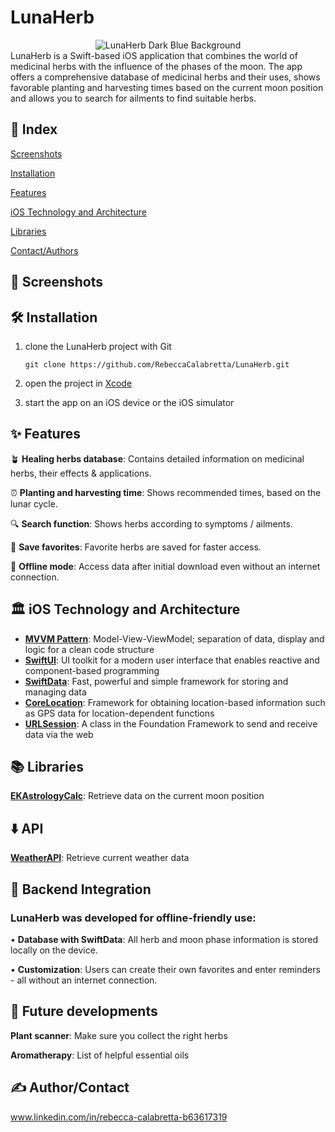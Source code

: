 # LunaHerb
<div align="center">
  <img src="https://github.com/user-attachments/assets/d9ac177b-9793-4985-b39b-8a0e3cca58bc" 
       alt="LunaHerb Dark Blue Background" 
       style="max-width: 100%; height: auto;">
</div>
LunaHerb is a Swift-based iOS application that combines the world of medicinal herbs with the influence of the phases of the moon. The app offers a comprehensive database of medicinal herbs and their uses, shows favorable planting and harvesting times based on the current moon position and allows you to search for ailments to find suitable herbs. 

## 📌 Index

[Screenshots](#Screenshots)

[Installation](#Installation)

[Features](#Features)

[iOS Technology and Architecture](#iOS-Technology-Implementation)

[Libraries](#Libraries)

[Contact/Authors](#Contact/Authors)

## 📸 Screenshots

## 🛠️ Installation

1. clone the LunaHerb project with Git
   ```git
   git clone https://github.com/RebeccaCalabretta/LunaHerb.git
   ```

3. open the project in [Xcode](https://developer.apple.com/xcode/)

4. start the app on an iOS device or the iOS simulator

## ✨ Features

🪴 **Healing herbs database**: Contains detailed information on medicinal herbs, their effects & applications.

⏰ **Planting and harvesting time**: Shows recommended times, based on the lunar cycle.

🔍 **Search function**: Shows herbs according to symptoms / ailments.

💚 **Save favorites**: Favorite herbs are saved for faster access.

🚫 **Offline mode**: Access data after initial download even without an internet connection.

## 🏛️ iOS Technology and Architecture

- **[MVVM Pattern](https://www.avanderlee.com/swiftui/mvvm-architectural-coding-pattern-to-structure-views/)**: Model-View-ViewModel; separation of data, display and logic for a clean code structure
- **[SwiftUI](https://developer.apple.com/documentation/SwiftUI)**: UI toolkit for a modern user interface that enables reactive and component-based programming
- **[SwiftData](https://developer.apple.com/documentation/SwiftData)**: Fast, powerful and simple framework for storing and managing data
- **[CoreLocation](https://developer.apple.com/documentation/CoreLocation)**: Framework for obtaining location-based information such as GPS data for location-dependent functions
- **[URLSession](https://developer.apple.com/documentation/foundation/urlsession)**: A class in the Foundation Framework to send and receive data via the web

## 📚 Libraries

**[EKAstrologyCalc](https://github.com/emvakar/EKAstrologyCalc)**: Retrieve data on the current moon position

## ⬇️ API
**[WeatherAPI](https://www.weatherapi.com/docs/)**: Retrieve current weather data

## 💾 Backend Integration

### LunaHerb was developed for offline-friendly use:

• **Database with SwiftData**: All herb and moon phase information is stored locally on the device.

• **Customization**: Users can create their own favorites and enter reminders - all without an internet connection.

## 🔮 Future developments

**Plant scanner**: Make sure you collect the right herbs

**Aromatherapy**: List of helpful essential oils

## ✍️ Author/Contact

www.linkedin.com/in/rebecca-calabretta-b63617319


